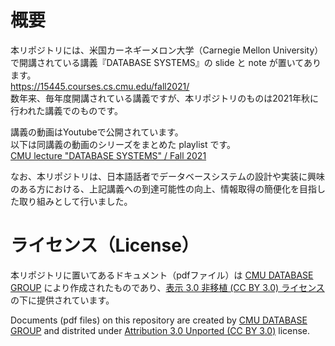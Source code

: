 # 概要
本リポジトリには、米国カーネギーメロン大学（Carnegie Mellon University）で開講されている講義『DATABASE SYSTEMS』の slide と note が置いてあります。  
https://15445.courses.cs.cmu.edu/fall2021/  
数年来、毎年度開講されている講義ですが、本リポジトリのものは2021年秋に行われた講義でのものです。  

講義の動画はYoutubeで公開されています。  
以下は同講義の動画のシリーズをまとめた playlist です。    
[CMU lecture "DATABASE SYSTEMS" / Fall 2021](https://www.youtube.com/playlist?list=PLiGMZiD2v76lInN3Sq68ZXtCraw627q5o)

なお、本リポジトリは、日本語話者でデータベースシステムの設計や実装に興味のある方における、上記講義への到達可能性の向上、情報取得の簡便化を目指した取り組みとして行いました。

# ライセンス（License）
本リポジトリに置いてあるドキュメント（pdfファイル）は [CMU DATABASE GROUP](https://db.cs.cmu.edu/) により作成されたものであり、[表示 3.0 非移植 (CC BY 3.0) ライセンス](https://creativecommons.org/licenses/by/3.0/deed.ja) の下に提供されています。  

Documents (pdf files) on this repository are created by [CMU DATABASE GROUP](https://db.cs.cmu.edu/)  and distrited under [Attribution 3.0 Unported (CC BY 3.0)](https://creativecommons.org/licenses/by/3.0/deed.en) license.


